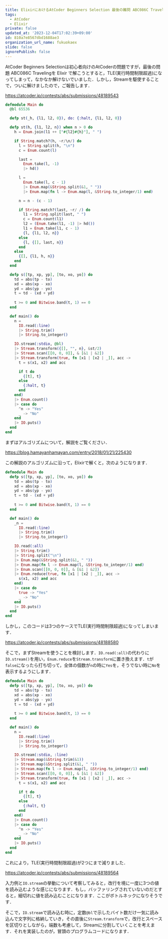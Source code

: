 ```yaml
---
title: ElixirにおけるAtCoder Beginners Selection 最後の難問 ABC086C Traveling ついに解ける！
tags:
  - AtCoder
  - Elixir
private: false
updated_at: '2023-12-04T17:02:39+09:00'
id: 810a7e8567dbd1688ae3
organization_url_name: fukuokaex
slide: false
ignorePublish: false
---
```

AtCoder Beginners Selectionは初心者向けのAtCoderの問題ですが，最後の問題 ABC086C Travelingを Elixir で解こうとすると，TLE(実行時間制限超過)になってしまって，なかなか解けないでいました．しかし，Streamを駆使することで，ついに解けましたので，ご報告します．

https://atcoder.jp/contests/abs/submissions/48189543

```elixir
defmodule Main do
  @bl 65536

  defp st(_h, {l1, l2, 0}), do: {:halt, {l1, l2, 0}}

  defp st(h, {l1, l2, n}) when n > 0 do
    h = Enum.join(l1 ++ ["#{l2}#{h}"], " ")

    if String.match?(h, ~r/\n/) do
      l = String.split(h, "\n")
      c = Enum.count(l)

      last = 
        Enum.take(l, -1) 
        |> hd()

      l = 
        Enum.take(l, c - 1)
        |> Enum.map(&String.split(&1, " "))
        |> Enum.map(fn l -> Enum.map(l, &String.to_integer/1) end)

      n = n - (c - 1)

      if String.match?(last, ~r/ /) do
        l1 = String.split(last, " ")
        c = Enum.count(l1)
        l2 = (Enum.take(l1, -1) |> hd())
        l1 = Enum.take(l1, c - 1)
        {l, {l1, l2, n}}
      else
        {l, {[], last, n}}
      end
    else
      {[], {l1, h, n}}
    end
  end

  defp s([tp, xp, yp], [to, xo, yo]) do
    td = abs(tp - to)
    xd = abs(xp - xo)
    yd = abs(yp - yo)
    t = td - (xd + yd)
  
    t >= 0 and Bitwise.band(t, 1) == 0
  end

  def main() do
    n =
      IO.read(:line)
      |> String.trim()
      |> String.to_integer()

    IO.stream(:stdio, @bl)
    |> Stream.transform({[], "", n}, &st/2)
    |> Stream.scan([[0, 0, 0]], & [&1 | &2])
    |> Stream.transform(true, fn [x1 | [x2 | _]], acc -> 
      t = s(x1, x2) and acc

      if t do
        {[t], t}
      else
        {:halt, t}
      end
    end)
    |> Enum.count()
    |> case do
      ^n -> "Yes"
      _ -> "No"
    end
    |> IO.puts()
  end
end
```

まずはアルゴリズムについて，解説をご覧ください．

https://blog.hamayanhamayan.com/entry/2018/01/21/225430

この解説のアルゴリズムに沿って，Elixirで解くと，次のようになります．

```elixir
defmodule Main do
  defp s([tp, xp, yp], [to, xo, yo]) do
    td = abs(tp - to)
    xd = abs(xp - xo)
    yd = abs(yp - yo)
    t = td - (xd + yd)
  
    t >= 0 and Bitwise.band(t, 1) == 0
  end

  def main() do
    _n =
      IO.read(:line)
      |> String.trim()
      |> String.to_integer()

    IO.read(:all)
    |> String.trim()
    |> String.split("\n")
    |> Enum.map(&String.split(&1, " "))
    |> Enum.map(fn l -> Enum.map(l, &String.to_integer/1) end)
    |> Enum.scan([[0, 0, 0]], & [&1 | &2])
    |> Enum.reduce(true, fn [x1 | [x2 | _]], acc -> 
      s(x1, x2) and acc
    end)
    |> case do
      true -> "Yes"
      _ -> "No"
    end
    |> IO.puts()
  end
end
```

しかし，このコードは3つのケースでTLE(実行時間制限超過)になってしまいます．

https://atcoder.jp/contests/abs/submissions/48188580

そこで，まずStreamを使うことを検討します．`IO.read(:all)`の代わりに`IO.stream()`を用い，`Enum.reduce`を`Stream.transform`に置き換えます．`t`が`false`になったら打ち切って，全体の個数が`n`の時に`Yes`を，そうでない時に`No`を表示するようにします．

```elixir
defmodule Main do
  defp s([tp, xp, yp], [to, xo, yo]) do
    td = abs(tp - to)
    xd = abs(xp - xo)
    yd = abs(yp - yo)
    t = td - (xd + yd)
  
    t >= 0 and Bitwise.band(t, 1) == 0
  end

  def main() do
    n =
      IO.read(:line)
      |> String.trim()
      |> String.to_integer()

    IO.stream(:stdio, :line)
    |> Stream.map(&String.trim(&1))
    |> Stream.map(&String.split(&1, " "))
    |> Stream.map(fn l -> Enum.map(l, &String.to_integer/1) end)
    |> Stream.scan([[0, 0, 0]], & [&1 | &2])
    |> Stream.transform(true, fn [x1 | [x2 | _]], acc -> 
      t = s(x1, x2) and acc

      if t do
        {[t], t}
      else
        {:halt, t}
      end
    end)
    |> Enum.count()
    |> case do
      ^n -> "Yes"
      _ -> "No"
    end
    |> IO.puts()
  end
end
```

これにより，TLE(実行時間制限超過)が2つにまで減りました．

https://atcoder.jp/contests/abs/submissions/48189564

入力例と`IO.stream`の挙動について考察してみると，改行を境に一度に3つの値を読み込むような感じになります．もし，バッファリングされていないのだとすると，細切れに値を読み込むことになります．ここがボトルネックになりそうです．

そこで，`IO.stream`で読み込む時に，定数`@bl`で示したバイト数だけ一気に読み込んで文字列に格納していき，その直後に`Stream.transform`で，改行とスペースを区切りとしながら，端数も考慮して，Streamに分割していくことを考えます．それを実装したのが，冒頭のプログラムコードになります．

